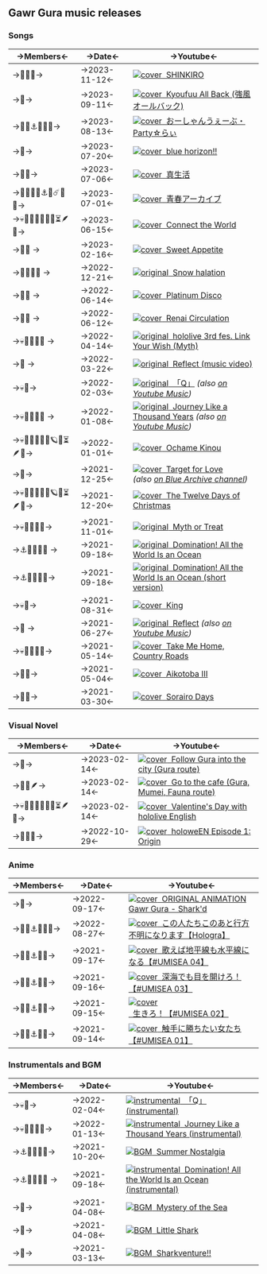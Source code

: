 ## Gawr Gura music releases

### Songs
->Members<- | ->Date<- | ->Youtube<-
---- | ---- | ----
->🔱🏴‍☠️-> | ->2023-11-12<- | [![cover](https://files.catbox.moe/pzse40.jpg)  SHINKIRO](https://www.youtube.com/watch?v=9ehwhQJ50gs)
->🔱-> | ->2023-09-11<- | [![cover](https://files.catbox.moe/1u7f7e.jpg)  Kyoufuu All Back (強風オールバック)](https://www.youtube.com/watch?v=qMQ4P-vI3JI)
->🔱🐙⚓️🏴‍☠️🎣-> | ->2023-08-13<- | [![cover](https://files.catbox.moe/sd6zvi.jpg)  おーしゃんうぇーぶ・Party☆らぃ](https://www.youtube.com/watch?v=2v_BFL-kuWs)
->🔱-> | ->2023-07-20<- | [![cover](https://files.catbox.moe/7s2pg6.jpg)  blue horizon!!](https://www.youtube.com/watch?v=W7q8cHY91Ew)
->🔱🍙-> | ->2023-07-06<- | [![cover](https://files.catbox.moe/v38in0.jpg)  真生活](https://www.youtube.com/watch?v=beFiVQcwVY8)
->🐻🌽🐔🔱⚓️🔮☄️💫🎨-> | ->2023-07-01<- | [![cover](https://files.catbox.moe/ek2962.jpg)  青春アーカイブ](https://www.youtube.com/watch?v=YzQCNmk3YYA)
->💀🐔🐙🔱🔎💎🌿⏳🪶🎲-> | ->2023-06-15<- | [![cover](https://files.catbox.moe/drcjdg.jpg)  Connect the World](https://www.youtube.com/watch?v=bitH6NZ_e2Q)
->🎲🔱 ->| ->2023-02-16<- | [![cover](https://files.catbox.moe/h17ga3.jpg)  Sweet Appetite](https://www.youtube.com/watch?v=8dzJS6r2qzU)
->🐔🔱🔎💎 ->| ->2022-12-21<- | [![original](https://files.catbox.moe/z334k8.jpg)  Snow halation](https://www.youtube.com/watch?v=FPzV-3vLRd8)
->🌙🔱 ->| ->2022-06-14<- | [![cover](https://files.catbox.moe/btnc2x.jpg)  Platinum Disco](https://youtu.be/aFRbb1pyn5M)
->🌙🔱 ->| ->2022-06-12<- | [![cover](https://files.catbox.moe/tcqpmr.jpg)  Renai Circulation](https://youtu.be/AI24NCKB7-k)
->💀🐔🐙🔱🔎 ->| ->2022-04-14<- | [![original](https://files.catbox.moe/oe3hkm.jpg)  hololive 3rd fes. Link Your Wish (Myth)](https://www.youtube.com/watch?v=cnhS--RGwvE&t=88s)
->🔱 ->| ->2022-03-22<- | [![original](https://files.catbox.moe/g7cbgf.jpg)  Reflect (music video)](https://www.youtube.com/watch?v=nCQ_zZIiGLA)
->💀🔱-> | ->2022-02-03<- | [![original](https://files.catbox.moe/lwc6pl.jpg)  「Q」](https://www.youtube.com/watch?v=aetXqd9B8WE) _(also [on Youtube Music](https://youtube.com/watch?v=6fet5_bMVIc))_
->💀🐔🐙🔱🔎 ->| ->2022-01-08<- | [![original](https://files.catbox.moe/bd5kkc.jpg)  Journey Like a Thousand Years](https://www.youtube.com/watch?v=pKJErsN-ylU) _(also [on Youtube Music](https://www.youtube.com/watch?v=dle08Efv4WY))_
->💀🐔🐙🔱🔎💎🪐🌿⏳🪶🎲-> | ->2022-01-01<- | [![cover](https://files.catbox.moe/id9h7c.jpg)  Ochame Kinou](https://www.youtube.com/watch?v=uFJHdT_ie9U)
->🔱-> | ->2021-12-25<- | [![cover](https://files.catbox.moe/rp1fbv.jpg)  Target for Love](https://www.youtube.com/watch?v=uCfjf3rvTJY) _(also [on Blue Archive channel](https://www.youtube.com/watch?v=8Q4rflTedwQ))_
->💀🐔🐙🔱🔎💎🪐🌿⏳🪶🎲-> | ->2021-12-20<- | [![cover](https://files.catbox.moe/8dtcyh.jpg)  The Twelve Days of Christmas](https://www.youtube.com/watch?v=kPyLnwSXqkA)
->💀🐔🐙🔱🔎-> | ->2021-11-01<- | [![original](https://files.catbox.moe/mmpwjp.jpg)  Myth or Treat](https://www.youtube.com/watch?v=VupT9JCJaOY)
->⚓️🏴‍☠️🐙🔱 ->| ->2021-09-18<- | [![original](https://files.catbox.moe/h015kr.jpg)  Domination! All the World Is an Ocean](https://www.youtube.com/watch?v=paFFFp01GsE)
->⚓️🏴‍☠️🐙🔱-> | ->2021-09-18<- | [![original](https://files.catbox.moe/pbk9e5.jpg)  Domination! All the World Is an Ocean (short version)](https://www.youtube.com/watch?v=MKEb-Ox1KEw)
->💀🔱-> | ->2021-08-31<- | [![cover](https://files.catbox.moe/tfylf5.jpg)  King](https://www.youtube.com/watch?v=qNIhngowViI)
->🔱 ->| ->2021-06-27<- | [![original](https://files.catbox.moe/rfzd63.jpg)  Reflect](https://www.youtube.com/watch?v=WGgEFoI9MhE) _(also [on Youtube Music](https://www.youtube.com/watch?v=_go_2zgeWbU))_
->💀🐔🐙🔱🔎-> | ->2021-05-14<- | [![cover](https://files.catbox.moe/zipbg0.jpg)  Take Me Home, Country Roads](https://www.youtube.com/watch?v=I1cdQp5uz5s)
->🐔🔱-> | ->2021-05-04<- | [![cover](https://files.catbox.moe/jua2iq.jpg)  Aikotoba III](https://www.youtube.com/watch?v=C5IIoZsci8Y)
->🏮🔱-> | ->2021-03-30<- | [![cover](https://files.catbox.moe/7bibb7.jpg)  Sorairo Days](https://www.youtube.com/watch?v=2ys9IS5r9yA)

### Visual Novel
->Members<- | ->Date<- | ->Youtube<-
---- | ---- | ----
->🔱-> | ->2023-02-14<- | [![cover](https://files.catbox.moe/rkhy7q.jpg)  Follow Gura into the city (Gura route)](https://www.youtube.com/watch?v=e0fN_pW-9AQ)
->🔱🌿🪶-> | ->2023-02-14<- | [![cover](https://files.catbox.moe/vzi15d.jpg)  Go to the cafe (Gura, Mumei, Fauna route)](https://www.youtube.com/watch?v=DRNRvNe00fI)
->💀🐔🐙🔱🔎💎🌿⏳🪶🎲-> | ->2023-02-14<- | [![cover](https://files.catbox.moe/9fch5l.jpg)  Valentine's Day with hololive English](https://www.youtube.com/watch?v=FPGN6DfIaNc)
->🔱🔎🌿-> | ->2022-10-29<- | [![cover](https://files.catbox.moe/1ropyx.jpg)  holoweEN Episode 1: Origin](https://www.youtube.com/watch?v=FPGN6DfIaNc)

### Anime
->Members<- | ->Date<- | ->Youtube<-
---- | ---- | ----
->🔱-> | ->2022-09-17<- | [![cover](https://files.catbox.moe/8ydhso.jpg)  ORIGINAL ANIMATION Gawr Gura - Shark'd](https://www.youtube.com/watch?v=kJGsWORSg-4)
->🔱🐙⚓️🏴‍☠️🎣-> | ->2022-08-27<- | [![cover](https://files.catbox.moe/6zionn.jpg)  この人たちこのあと行方不明になります【Hologra】 ](https://www.youtube.com/watch?v=Wrpz5U6eO78)
->🔱🐙⚓️🏴‍☠️-> | ->2021-09-17<- | [![cover](https://files.catbox.moe/fuh5u4.jpg)  歌えば地平線も水平線になる【#UMISEA 04】 ](https://www.youtube.com/watch?v=Na0bQgFixk4)
->🔱🐙⚓️🏴‍☠️-> | ->2021-09-16<- | [![cover](https://files.catbox.moe/ubzs2j.jpg)  深海でも目を開けろ！【#UMISEA 03】 ](https://www.youtube.com/watch?v=q0wepNr7fTs&t=19s)
->🔱🐙⚓️🏴‍☠️-> | ->2021-09-15<- | [![cover](https://files.catbox.moe/5uxhsz.jpg)  生きろ！【#UMISEA 02】 ](https://www.youtube.com/watch?v=ja05GiJ6UW8&t=17s)
->🔱🐙⚓️🏴‍☠️-> | ->2021-09-14<- | [![cover](https://files.catbox.moe/rdyc9u.jpg)  触手に勝ちたい女たち【#UMISEA 01】 ](https://www.youtube.com/watch?v=3WEdw0qbpcU&t=3s)


### Instrumentals and BGM
->Members<- | ->Date<- | ->Youtube<-
---- | ---- | ----
->💀🔱-> | ->2022-02-04<- | [![instrumental](https://files.catbox.moe/rfz8z9.jpg)  「Q」 (instrumental)](https://www.youtube.com/watch?v=bJe7ZaHL0hQ)
->💀🐔🐙🔱🔎-> | ->2022-01-13<- | [![instrumental](https://files.catbox.moe/ip00vx.jpg)  Journey Like a Thousand Years (instrumental)](https://www.youtube.com/watch?v=dI5rd3wxp0g)
->⚓️🏴‍☠️🐙🔱-> | ->2021-10-20<- | [![BGM](https://files.catbox.moe/pptzva.jpg)  Summer Nostalgia](https://www.youtube.com/watch?v=qyPmRNKmxBI)
->⚓️🏴‍☠️🐙🔱 ->| ->2021-09-18<- | [![instrumental](https://files.catbox.moe/h015kr.jpg)  Domination! All the World Is an Ocean (instrumental)](https://www.youtube.com/watch?v=z_0ykHvXlco)
->🔱-> | ->2021-04-08<- | [![BGM](https://files.catbox.moe/hc90eu.jpg)  Mystery of the Sea](https://www.youtube.com/watch?v=xyF9qaQtjxg)
->🔱-> | ->2021-04-08<- | [![BGM](https://files.catbox.moe/vaz0t8.jpg)  Little Shark](https://www.youtube.com/watch?v=7sWfOjeFgXs)
->🔱-> | ->2021-03-13<- | [![BGM](https://files.catbox.moe/laxrl3.jpg)  Sharkventure!!](https://www.youtube.com/watch?v=pCR8zw5pdbk)